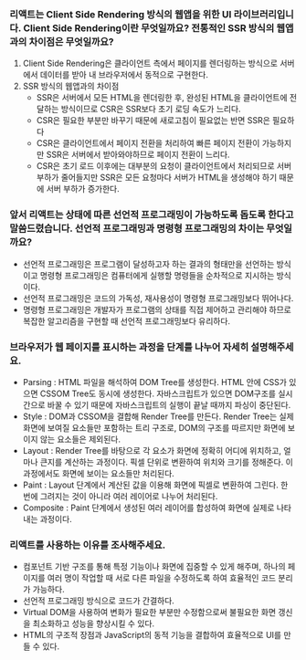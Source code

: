 ### 리액트는 Client Side Rendering 방식의 웹앱을 위한 UI 라이브러리입니다. Client Side Rendering이란 무엇일까요? 전통적인 SSR 방식의 웹앱과의 차이점은 무엇일까요?
1. Client Side Rendering은 클라이언트 측에서 페이지를 렌더링하는 방식으로 서버에서 데이터를 받아 내 브라우저에서 동적으로 구현한다.
2. SSR 방식의 웹앱과의 차이점
   - SSR은 서버에서 모든 HTML을 렌더링한 후, 완성된 HTML을 클라이언트에 전달하는 방식이므로 CSR은 SSR보다 초기 로딩 속도가 느리다.
   - CSR은 필요한 부분만 바꾸기 때문에 새로고침이 필요없는 반면 SSR은 필요하다
   - CSR은 클라이언트에서 페이지 전환을 처리하여 빠른 페이지 전환이 가능하지만 SSR은 서버에서 받아와야하므로 페이지 전환이 느리다.
   - CSR은 초기 로드 이후에는 대부분의 요청이 클라이언트에서 처리되므로 서버 부하가 줄어들지만 SSR은 모든 요청마다 서버가 HTML을 생성해야 하기 때문에 서버 부하가 증가한다.

### 앞서 리액트는 상태에 따른 선언적 프로그래밍이 가능하도록 돕도록 한다고 말씀드렸습니다. 선언적 프로그래밍과 명령형 프로그래밍의 차이는 무엇일까요?
- 선언적 프로그래밍은 프로그램이 달성하고자 하는 결과의 형태만을 선언하는 방식이고 명령형 프로그래밍은 컴퓨터에게 실행할 명령들을 순차적으로 지시하는 방식이다.
- 선언적 프로그래밍은 코드의 가독성, 재사용성이 명령형 프로그래밍보다 뛰어나다.
- 명령형 프로그래밍은 개발자가 프로그램의 상태를 직접 제어하고 관리해야 하므로 복잡한 알고리즘을 구현할 때 선언적 프로그래밍보다 유리하다.

### 브라우저가 웹 페이지를 표시하는 과정을 단계를 나누어 자세히 설명해주세요.
- Parsing : HTML 파일을 해석하여 DOM Tree를 생성한다. HTML 안에 CSS가 있으면 CSSOM Tree도 동시에 생성한다. 자바스크립트가 있으면 DOM구조를 실시간으로 바꿀 수 있기 때문에 자바스크립트의 실행이 끝날 때까지 파싱이 중단된다.
- Style : DOM과 CSSOM을 결합해 Render Tree를 만든다. Render Tree는 실제 화면에 보여질 요소들만 포함하는 트리 구조로, DOM의 구조를 따르지만 화면에 보이지 않는 요소들은 제외된다.
- Layout : Render Tree를 바탕으로 각 요소가 화면에 정확히 어디에 위치하고, 얼마나 큰지를 계산하는 과정이다. 픽셀 단위로 변환하여 위치와 크기를 정해준다. 이 과정에서도 화면에 보이는 요소들만 처리된다.
- Paint : Layout 단계에서 계산된 값을 이용해 화면에 픽셀로 변환하여 그린다. 한 번에 그려지는 것이 아니라 여러 레이어로 나누어 처리된다.
- Composite : Paint 단계에서 생성된 여러 레이어를 합성하여 화면에 실제로 나타내는 과정이다. 

### 리액트를 사용하는 이유를 조사해주세요.
- 컴포넌트 기반 구조를 통해 특정 기능이나 화면에 집중할 수 있게 해주며, 하나의 페이지를 여러 명이 작업할 때 서로 다른 파일을 수정하도록 하여 효율적인 코드 분리가 가능하다.
- 선언적 프로그래밍 방식으로 코드가 간결하다.
- Virtual DOM을 사용하여 변화가 필요한 부분만 수정함으로써 불필요한 화면 갱신을 최소화하고 성능을 향상시킬 수 있다.
- HTML의 구조적 장점과 JavaScript의 동적 기능을 결합하여 효율적으로 UI를 만들 수 있다.
